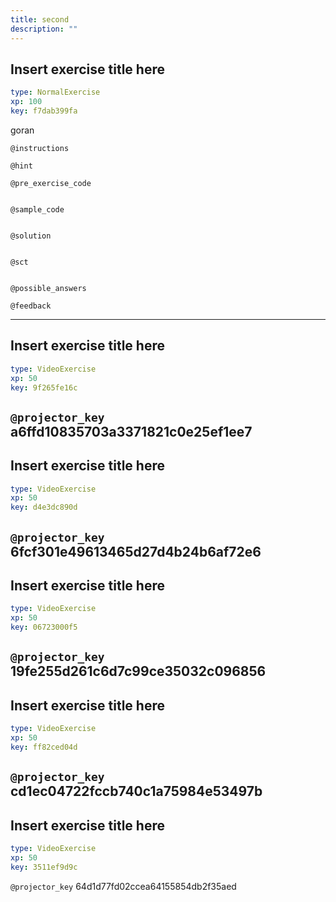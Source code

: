 ```yaml
---
title: second
description: ""
---
```


## Insert exercise title here

```yaml
type: NormalExercise 
xp: 100 
key: f7dab399fa   
```


goran


`@instructions`


`@hint`


`@pre_exercise_code`

```{r}

```


`@sample_code`

```{r}

```


`@solution`

```{r}

```


`@sct`

```{r}

```


`@possible_answers`


`@feedback`


---

## Insert exercise title here

```yaml
type: VideoExercise 
xp: 50 
key: 9f265fe16c   
```

`@projector_key`
a6ffd10835703a3371821c0e25ef1ee7
---

## Insert exercise title here

```yaml
type: VideoExercise 
xp: 50 
key: d4e3dc890d   
```

`@projector_key`
6fcf301e49613465d27d4b24b6af72e6
---

## Insert exercise title here

```yaml
type: VideoExercise 
xp: 50 
key: 06723000f5   
```

`@projector_key`
19fe255d261c6d7c99ce35032c096856
---

## Insert exercise title here

```yaml
type: VideoExercise 
xp: 50 
key: ff82ced04d   
```

`@projector_key`
cd1ec04722fccb740c1a75984e53497b
---

## Insert exercise title here

```yaml
type: VideoExercise 
xp: 50 
key: 3511ef9d9c   
```

`@projector_key`
64d1d77fd02ccea64155854db2f35aed
